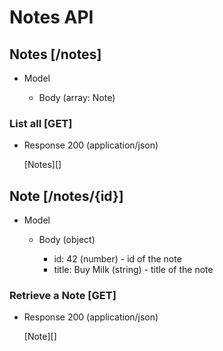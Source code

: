 # Notes API

## Notes [/notes]
+ Model

    + Body (array: Note)
 
### List all [GET]
+ Response 200 (application/json)
 
    [Notes][]
 
## Note [/notes/{id}]
+ Model

    + Body (object)
 
        + id: 42 (number) - id of the note
        + title: Buy Milk (string) - title of the note
  
### Retrieve a Note [GET]
+ Response 200 (application/json)
 
    [Note][]

